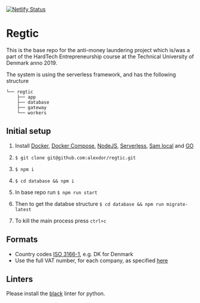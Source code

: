 [![Netlify Status](https://api.netlify.com/api/v1/badges/bdb923b9-fd7d-46f0-91b5-796690da8448/deploy-status)](https://app.netlify.com/sites/affectionate-swartz-baae10/deploys)

# Regtic

This is the base repo for the anti-money laundering project which is/was a part of the HardTech Entrepreneurship course at the Technical University of Denmark anno 2019.

The system is using the serverless framework, and has the following structure

```
└── regtic
    ├── app
    ├── database
    ├── gateway
    └── workers
```

## Initial setup

1. Install [Docker](https://www.docker.com/), [Docker Compose](https://docs.docker.com/compose/install/), [NodeJS](https://nodejs.org/en/download/), [Serverless](https://serverless.com/), [Sam local](https://docs.aws.amazon.com/serverless-application-model/latest/developerguide/serverless-sam-cli-install.html) and [GO](https://golang.org/dl/)

2. `$ git clone git@github.com:alexdor/regtic.git`

3. `$ npm i`

4. `$ cd database && npm i`

5. In base repo run `$ npm run start`

6. Then to get the databse structure `$ cd database && npm run migrate-latest`

7. To kill the main process press `ctrl+c`

## Formats

- Country codes [ISO 3166-1](https://en.wikipedia.org/wiki/List_of_ISO_3166_country_codes), e.g. DK for Denmark
- Use the full VAT number, for each company, as specified [here](https://en.wikipedia.org/wiki/VAT_identification_number)

## Linters

Please install the [black](https://pypi.org/project/black/) linter for python.

